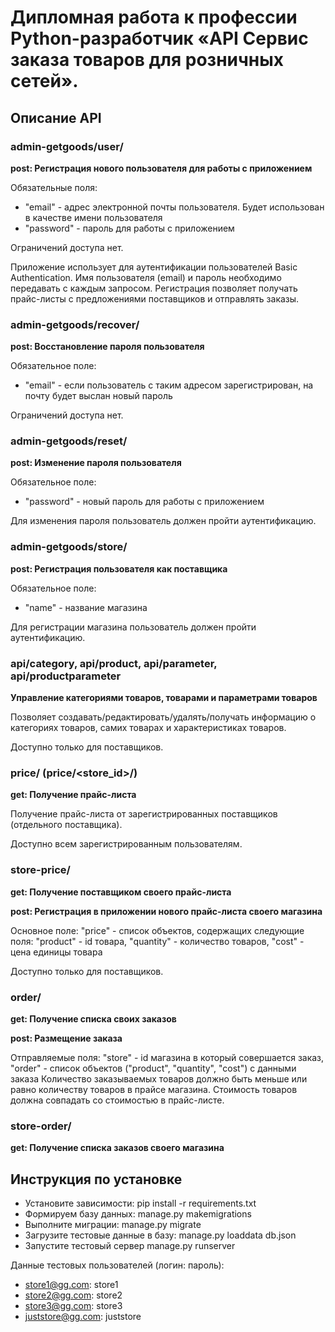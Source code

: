 # Дипломная работа к профессии Python-разработчик «API Сервис заказа товаров для розничных сетей».

## Описание API

### admin-getgoods/user/
**post: Регистрация нового пользователя для работы с приложением**

Обязательные поля:
- "email" - адрес электронной почты пользователя. Будет использован в качестве имени пользователя
- "password" - пароль для работы с приложением

Ограничений доступа нет.

Приложение использует для аутентификации пользователей Basic Authentication.
Имя пользователя (email) и пароль необходимо передавать с каждым запросом.
Регистрация позволяет получать прайс-листы с предложениями поставщиков и отправлять заказы.


### admin-getgoods/recover/
**post: Восстановление пароля пользователя**

Обязательное поле:
- "email" - если пользователь с таким адресом зарегистрирован, на почту будет выслан новый пароль

Ограничений доступа нет.


### admin-getgoods/reset/
**post: Изменение пароля пользователя**

Обязательное поле:
- "password" - новый пароль для работы с приложением

Для изменения пароля пользователь должен пройти аутентификацию.


### admin-getgoods/store/
**post: Регистрация пользователя как поставщика**

Обязательное поле:
- "name" - название магазина

Для регистрации магазина пользователь должен пройти аутентификацию.


### api/category, api/product, api/parameter, api/productparameter
**Управление категориями товаров, товарами и параметрами товаров**

Позволяет создавать/редактировать/удалять/получать информацию о категориях товаров, самих товарах и
характеристиках товаров.

Доступно только для поставщиков.


### price/ (price/<store_id>/)
**get: Получение прайс-листа**

Получение прайс-листа от зарегистрированных поставщиков (отдельного поставщика).

Доступно всем зарегистрированным пользователям.


### store-price/
**get: Получение поставщиком своего прайc-листа**

**post: Регистрация в приложении нового прайс-листа своего магазина**

Основное поле: "price" - список объектов, содержащих следующие поля:
"product" - id товара,
"quantity" - количество товаров,
"cost" - цена единицы товара

Доступно только для поставщиков.


### order/
**get: Получение списка своих заказов**

**post: Размещение заказа**

Отправляемые поля:
"store" - id магазина в который совершается заказ,
"order" - список объектов ("product", "quantity", "cost") с данными заказа
Количество заказываемых товаров должно быть меньше или равно количеству товаров в прайсе магазина.
Стоимость товаров должна совпадать со стоимостью в прайс-листе.

### store-order/
**get: Получение списка заказов своего магазина**

## Инструкция по установке

- Установите зависимости: pip install -r requirements.txt
- Формируем базу данных: manage.py makemigrations
- Выполните миграции: manage.py migrate
- Загрузите тестовые данные в базу: manage.py loaddata db.json
- Запустите тестовый сервер manage.py runserver

Данные тестовых пользователей (логин: пароль):

- store1@gg.com: store1
- store2@gg.com: store2
- store3@gg.com: store3
- juststore@gg.com: juststore